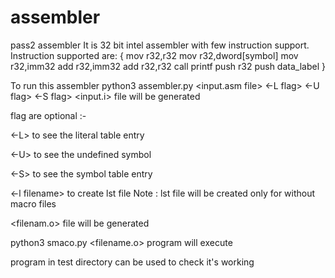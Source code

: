# assembler
pass2 assembler
It is 32 bit intel assembler with few instruction support.
Instruction supported are:
{
	mov r32,r32
	mov r32,dword[symbol]
	mov r32,imm32
	add r32,imm32
	add r32,r32
	call printf
	push r32
	push data_label
}


To run this assembler
python3 assembler.py <input.asm file> <-L flag> <-U flag> <-S flag>
<input.i> file will be generated

flag are optional :-

<-L>
to see the literal table entry

<-U>
to see the undefined symbol

<-S>
to see the symbol table entry

<-l filename>
to create lst file
Note : lst file will be created only for without macro files

<filenam.o> file will be generated

python3 smaco.py <filename.o>
program will execute

program in test directory can be used to check it's working

